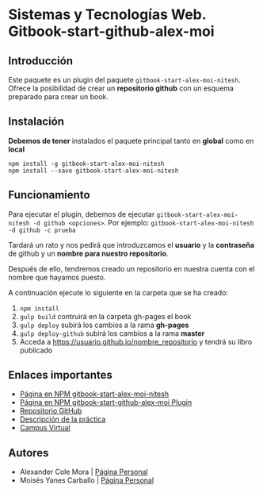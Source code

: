 # Sistemas y Tecnologías Web. Gitbook-start-github-alex-moi

## Introducción

Este paquete es un plugin del paquete ```gitbook-start-alex-moi-nitesh```.
Ofrece la posibilidad de crear un **repositorio github** con un esquema preparado para crear un book.

## Instalación

**Debemos de tener** instalados el paquete principal tanto en **global** como en **local**
```shell
npm install -g gitbook-start-alex-moi-nitesh
npm install --save gitbook-start-alex-moi-nitesh
```

## Funcionamiento

Para ejecutar el plugin, debemos de ejecutar `gitbook-start-alex-moi-nitesh -d github <opciones>`. Por ejemplo:
`gitbook-start-alex-moi-nitesh -d github -c prueba`

Tardará un rato y nos pedirá que introduzcamos el **usuario** y la **contraseña** de github y un **nombre para nuestro repositorio**.

Después de ello, tendremos creado un repositorio en nuestra cuenta con el nombre que hayamos puesto.

A continuación ejecute lo siguiente en la carpeta que se ha creado:
1. `npm install`
2. `gulp build` contruirá en la carpeta gh-pages el book
3. `gulp deploy` subirá los cambios a la rama **gh-pages**
4. `gulp deploy-github` subirá los cambios a la rama **master**
5. Acceda a https://usuario.github.io/nombre_repositorio y tendrá su libro publicado





## Enlaces importantes
*  [Página en NPM gitbook-start-alex-moi-nitesh](https://www.npmjs.com/package/gitbook-start-alex-moi-nitesh)
*  [Página en NPM gitbook-start-github-alex-moi Plugin](https://www.npmjs.com/package/gitbook-start-guthub-alex-moi)
*  [Repositorio GitHub](https://github.com/ULL-ESIT-SYTW-1617/gitbook-start-github-alex-moi.git)
*  [Descripción de la práctica](https://casianorodriguezleon.gitbooks.io/ull-esit-1617/content/practicas/practicagithubapi.html)
*  [Campus Virtual](https://campusvirtual.ull.es/1617/course/view.php?id=1175)

## Autores

* Alexander Cole Mora | [Página Personal](http://alu0100767421.github.io/)
* Moisés Yanes Carballo | [Página Personal](http://alu0100782851.github.io/)
